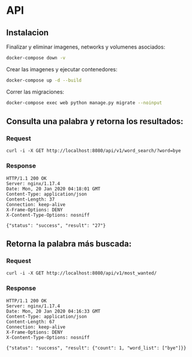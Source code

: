 # API

## Instalacion

Finalizar y eliminar imagenes, networks y volumenes asociados:
```bash
docker-compose down -v
```

Crear las imagenes y ejecutar contenedores:
```bash
docker-compose up -d --build
```

Correr las migraciones:
```bash
docker-compose exec web python manage.py migrate --noinput
```

## Consulta una palabra y retorna los resultados:

### Request
`
curl -i -X GET http://localhost:8080/api/v1/word_search/?word=bye
`

### Response
```
HTTP/1.1 200 OK
Server: nginx/1.17.4
Date: Mon, 20 Jan 2020 04:18:01 GMT
Content-Type: application/json
Content-Length: 37
Connection: keep-alive
X-Frame-Options: DENY
X-Content-Type-Options: nosniff

{"status": "success", "result": "27"}
```

## Retorna la palabra más buscada:

### Request
`
curl -i -X GET http://localhost:8080/api/v1/most_wanted/
`

### Response
```
HTTP/1.1 200 OK
Server: nginx/1.17.4
Date: Mon, 20 Jan 2020 04:16:33 GMT
Content-Type: application/json
Content-Length: 67
Connection: keep-alive
X-Frame-Options: DENY
X-Content-Type-Options: nosniff

{"status": "success", "result": {"count": 1, "word_list": ["bye"]}}
```
